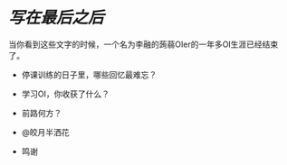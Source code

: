 # *写在最后之后*

当你看到这些文字的时候，一个名为李融的蒟蒻OIer的一年多OI生涯已经结束了。



- 停课训练的日子里，哪些回忆最难忘？

- 学习OI，你收获了什么？

- 前路何方？

- @皎月半洒花

- 鸣谢